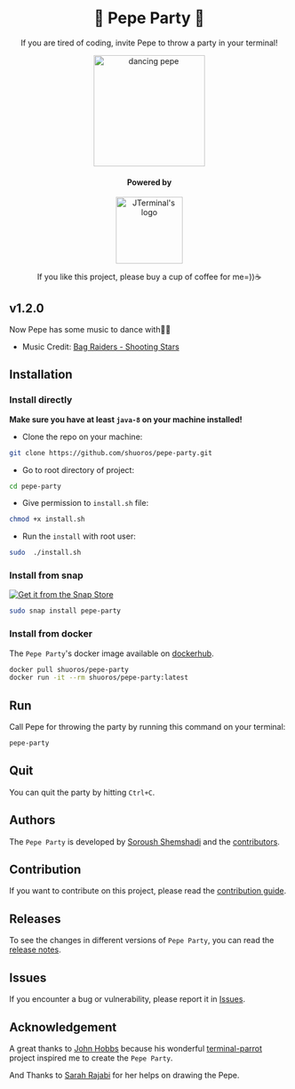 
<p align="center">
    <h1 align="center">🐸 Pepe Party 🐸</h1>
    <p align="center">If you are tired of coding, invite Pepe to throw a party in your terminal!</p>
</p>
<p align="center">
    <img width="200" src="https://user-images.githubusercontent.com/45015114/177473188-f355fa59-585b-4ebe-b70b-4ac7c1c82c7e.gif" alt="dancing pepe" />
</p>
<h4 align="center">Powered by</h4>
<p align="center">
    <a href="https://github.com/shuoros/JTerminal">
    <img style="height: 120px" src="https://user-images.githubusercontent.com/45015114/139809463-417377ca-2eef-4cec-9689-bd841b0ce5db.png" alt="JTerminal's logo" />
    </a>
</p>

[//]: # (<p align="center">)

[//]: # (    <a href="https://github.com/shuoros/pepe-party">)

[//]: # (      		<img src="https://badgify.thex.solutions/api/badge/link?title=pepe-party-v1.1.0&icon=github&size=m&bg=orange" />)

[//]: # (    </a>)

[//]: # (    <a href="https://github.com/shuoros/pepe-party/search?l=java">)

[//]: # (      		<img src="https://badgify.thex.solutions/api/badge/link?title=8&icon=java&size=m&bg=yellow" />)

[//]: # (    </a>)

[//]: # (	<a href="https://github.com/shuoros/pepe-party/blob/main/LICENSE">)

[//]: # (      		<img src="https://badgify.thex.solutions/api/badge/link?title=MIT&icon=scale-balanced&size=m&bg=lavender" />)

[//]: # (    </a>)

[//]: # (</p>)
[//]: # (<p align="center">)

[//]: # (    <a href="https://github.com/shuoros/pepe-party/issues">)

[//]: # (      		<img src="https://badgify.thex.solutions/api/badge/title?title=Reoprt%20Bug&bg=gray&size=m&theme=edge" />)

[//]: # (    </a>)

[//]: # (    <a href="#contribution">)

[//]: # (      		<img src="https://badgify.thex.solutions/api/badge/title?title=Contribute&bg=gray&size=m&theme=edge" />)

[//]: # (    </a>)

[//]: # (    <a href="#installation">)

[//]: # (      		<img src="https://badgify.thex.solutions/api/badge/title?title=How%20To%20Use&bg=gray&size=m&theme=edge" />)

[//]: # (    </a>)

[//]: # (</p>)
<p align="center">
	If you like this project, please buy a cup of coffee for me=))☕
</p>

[//]: # (<p align="center">)

[//]: # (	<a href="https://commerce.coinbase.com/checkout/6e1472f5-3481-4949-84cf-a915e0cb8d0c">)

[//]: # (      		<img src="https://badgify.thex.solutions/api/badge/link?title=Donate%20With%20Crypto&icon=hand-holding-dollar&bg=ef730f&size=m&theme=edge" />)

[//]: # (	</a>)

[//]: # (</p>)

[//]: # (<p align="center">)

[//]: # (	<img src="https://badgify.thex.solutions/api/badge/icon?icon=heart&bg=fff&color=f23d96&size=s" /> <img src="https://badgify.thex.solutions/api/badge/icon?icon=peace&bg=fff&color=0286a9&size=s" />)

[//]: # (</p>)

## v1.2.0
Now Pepe has some music to dance with🥳🎉

- Music Credit: [Bag Raiders - Shooting Stars](https://www.youtube.com/watch?v=feA64wXhbjo)

## Installation
### Install directly
**Make sure you have at least `java-8` on your machine installed!**
- Clone the repo on your machine:
```bash
git clone https://github.com/shuoros/pepe-party.git
```
- Go to root directory of project: 
```bash
cd pepe-party
```
- Give permission to `install.sh` file: 
```bash
chmod +x install.sh
```
- Run the `install` with root user: 
```bash
sudo  ./install.sh
 ```

### Install from snap

[![Get it from the Snap Store](https://snapcraft.io/static/images/badges/en/snap-store-black.svg)](https://snapcraft.io/pepe-party)

```bash
sudo snap install pepe-party
```

### Install from docker
The `Pepe Party`'s docker image available on [dockerhub](https://hub.docker.com/repository/docker/shuoros/pepe-party).
```bash
docker pull shuoros/pepe-party
docker run -it --rm shuoros/pepe-party:latest
```
## Run
Call Pepe for throwing the party by running this command on your terminal:
```bash
pepe-party
```

## Quit
You can quit the party by hitting `Ctrl+C`.

## Authors
The `Pepe Party` is developed by [Soroush Shemshadi](https://shuoros.github.io) and the [contributors](https://github.com/shuoros/pepe-party/blob/main/CONTRIBUTORS.md).

## Contribution
If you want to contribute on this project, please read the [contribution guide](https://github.com/shuoros/pepe-party/blob/main/CONTRIBUTE.md).

## Releases
To see the changes in different versions of `Pepe Party`, you can read the [release notes](https://github.com/shuoros/pepe-party/blob/main/RELEASENOTES.md).

## Issues
If you encounter a bug or vulnerability, please report it in [Issues](https://github.com/shuoros/pepe-party/issues).

## Acknowledgement
A great thanks to [John Hobbs](https://github.com/jmhobbs) because his wonderful [terminal-parrot](https://github.com/jmhobbs/terminal-parrot) project inspired me to create the `Pepe Party`.

And Thanks to [Sarah Rajabi](https://github.com/sarahrajabi) for her helps on drawing the Pepe.
